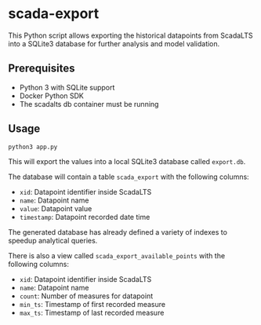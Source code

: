 # scada-export

This Python script allows exporting the historical datapoints from ScadaLTS into a SQLite3 database for further analysis and model validation.

## Prerequisites

- Python 3 with SQLite support
- Docker Python SDK
- The scadalts db container must be running

## Usage

`python3 app.py`

This will export the values into a local SQLite3 database called `export.db`.

The database will contain a table `scada_export` with the following columns:

- `xid`: Datapoint identifier inside ScadaLTS
- `name`: Datapoint name
- `value`: Datapoint value
- `timestamp`: Datapoint recorded date time

The generated database has already defined a variety of indexes to speedup analytical queries.

There is also a view called `scada_export_available_points` with the following columns:

- `xid`: Datapoint identifier inside ScadaLTS
- `name`: Datapoint name
- `count`: Number of measures for datapoint
- `min_ts`: Timestamp of first recorded measure
- `max_ts`: Timestamp of last recorded measure
